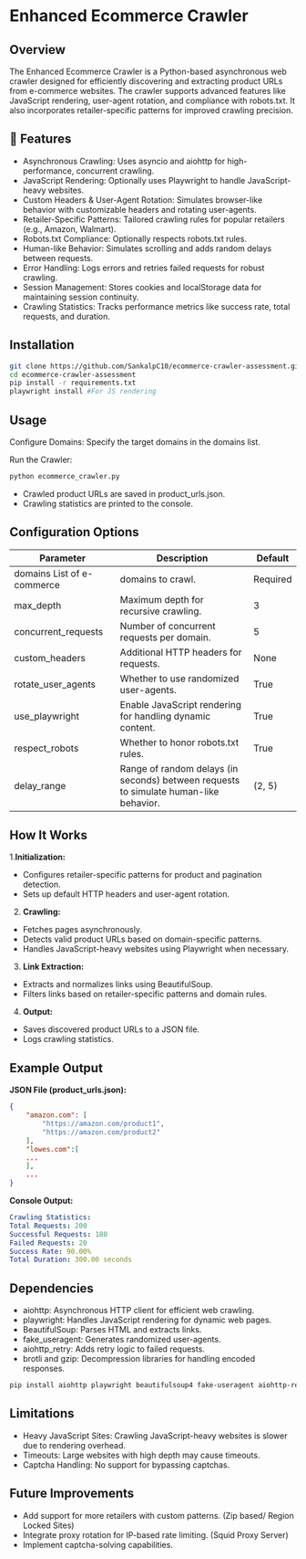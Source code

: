 # Enhanced Ecommerce Crawler

## Overview
The Enhanced Ecommerce Crawler is a Python-based asynchronous web crawler designed for efficiently discovering and extracting product URLs from e-commerce websites. The crawler supports advanced features like JavaScript rendering, user-agent rotation, and compliance with robots.txt. It also incorporates retailer-specific patterns for improved crawling precision.

## 🌟 Features
- Asynchronous Crawling: Uses asyncio and aiohttp for high-performance, concurrent crawling.
- JavaScript Rendering: Optionally uses Playwright to handle JavaScript-heavy websites.
- Custom Headers & User-Agent Rotation: Simulates browser-like behavior with customizable headers and rotating user-agents.
- Retailer-Specific Patterns: Tailored crawling rules for popular retailers (e.g., Amazon, Walmart).
- Robots.txt Compliance: Optionally respects robots.txt rules.
- Human-like Behavior: Simulates scrolling and adds random delays between requests.
- Error Handling: Logs errors and retries failed requests for robust crawling.
- Session Management: Stores cookies and localStorage data for maintaining session continuity.
- Crawling Statistics: Tracks performance metrics like success rate, total requests, and duration.


## Installation
```bash
git clone https://github.com/SankalpC10/ecommerce-crawler-assessment.git
cd ecommerce-crawler-assessment
pip install -r requirements.txt
playwright install #For JS rendering
```

## Usage
Configure Domains: Specify the target domains in the domains list.

Run the Crawler:

```bash
python ecommerce_crawler.py
```
- Crawled product URLs are saved in product_urls.json.
- Crawling statistics are printed to the console.

## Configuration Options

Parameter | Description |	Default
--- | --- | ---
domains	List of e-commerce | domains to crawl. |	Required
max_depth |	Maximum depth for recursive crawling. |	3
concurrent_requests |	Number of concurrent requests per domain. |	5
custom_headers |	Additional HTTP headers for requests. |	None
rotate_user_agents |	Whether to use randomized user-agents. |	True
use_playwright |	Enable JavaScript rendering for handling dynamic content. |	True
respect_robots |	Whether to honor robots.txt rules. |	True
delay_range |	Range of random delays (in seconds) between requests to simulate human-like behavior. |	(2, 5)


## How It Works
1.**Initialization:**

- Configures retailer-specific patterns for product and pagination detection.
- Sets up default HTTP headers and user-agent rotation.
2. **Crawling:**

- Fetches pages asynchronously.
- Detects valid product URLs based on domain-specific patterns.
- Handles JavaScript-heavy websites using Playwright when necessary.

3. **Link Extraction:**

- Extracts and normalizes links using BeautifulSoup.
- Filters links based on retailer-specific patterns and domain rules.

4. **Output:**

- Saves discovered product URLs to a JSON file.
- Logs crawling statistics.

## Example Output
**JSON File (product_urls.json):**

```json
{
    "amazon.com": [
        "https://amazon.com/product1",
        "https://amazon.com/product2"
    ],
    "lowes.com":[
    ...
    ],
    ...
}
```

**Console Output:**

```yaml
Crawling Statistics:
Total Requests: 200
Successful Requests: 180
Failed Requests: 20
Success Rate: 90.00%
Total Duration: 300.00 seconds
```

## Dependencies
- aiohttp: Asynchronous HTTP client for efficient web crawling.
- playwright: Handles JavaScript rendering for dynamic web pages.
- BeautifulSoup: Parses HTML and extracts links.
- fake_useragent: Generates randomized user-agents.
- aiohttp_retry: Adds retry logic to failed requests.
- brotli and gzip: Decompression libraries for handling encoded responses.

```bash
pip install aiohttp playwright beautifulsoup4 fake-useragent aiohttp-retry brotli
```

## Limitations
- Heavy JavaScript Sites: Crawling JavaScript-heavy websites is slower due to rendering overhead.
- Timeouts: Large websites with high depth may cause timeouts.
- Captcha Handling: No support for bypassing captchas.
  
## Future Improvements
- Add support for more retailers with custom patterns. (Zip based/ Region Locked Sites)
- Integrate proxy rotation for IP-based rate limiting. (Squid Proxy Server)
- Implement captcha-solving capabilities.


